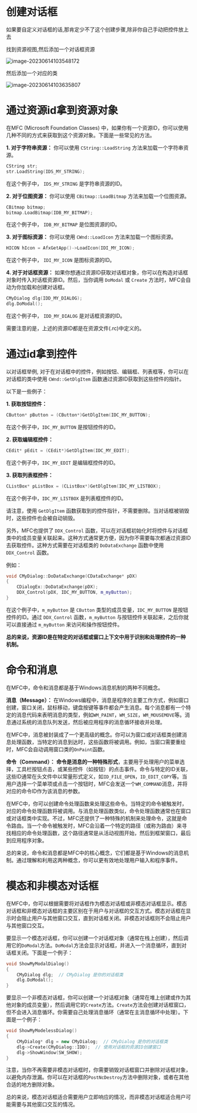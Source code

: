 # 创建对话框

如果要自定义对话框的话,那肯定少不了这个创建步骤,除非你自己手动把控件放上去

找到资源视图,然后添加一个对话框资源

![image-20230614103548172](../../img/待总结assets/image-20230614103548172.png)

然后添加一个对应的类

![image-20230614103635807](../../img/待总结assets/image-20230614103635807.png)



# 通过资源id拿到资源对象

在MFC (Microsoft Foundation Classes) 中，如果你有一个资源ID，你可以使用几种不同的方式来获取到这个资源对象。下面是一些常见的方法。

**1. 对于字符串资源：**
你可以使用 `CString::LoadString` 方法来加载一个字符串资源。

```cpp
CString str;
str.LoadString(IDS_MY_STRING);
```

在这个例子中， `IDS_MY_STRING` 是字符串资源的ID。

**2. 对于位图资源：**
你可以使用 `CBitmap::LoadBitmap` 方法来加载一个位图资源。

```cpp
CBitmap bitmap;
bitmap.LoadBitmap(IDB_MY_BITMAP);
```

在这个例子中， `IDB_MY_BITMAP` 是位图资源的ID。

**3. 对于图标资源：**
你可以使用 `CWnd::LoadIcon` 方法来加载一个图标资源。

```cpp
HICON hIcon = AfxGetApp()->LoadIcon(IDI_MY_ICON);
```

在这个例子中， `IDI_MY_ICON` 是图标资源的ID。

**4. 对于对话框资源：**
如果你想通过资源ID获取对话框对象，你可以在构造对话框对象时传入对话框资源ID。然后，当你调用 `DoModal` 或 `Create` 方法时，MFC会自动为你加载和创建对话框。

```cpp
CMyDialog dlg(IDD_MY_DIALOG);
dlg.DoModal();
```

在这个例子中， `IDD_MY_DIALOG` 是对话框资源的ID。

需要注意的是，上述的资源ID都是在资源文件(.rc)中定义的。



# 通过id拿到控件

以对话框举例, 对于在对话框中的控件，例如按钮、编辑框、列表框等，你可以在对话框的类中使用 `CWnd::GetDlgItem` 函数通过资源ID获取到这些控件的指针。

以下是一些例子：

**1. 获取按钮控件：**

```cpp
CButton* pButton = (CButton*)GetDlgItem(IDC_MY_BUTTON);
```

在这个例子中，`IDC_MY_BUTTON` 是按钮控件的ID。

**2. 获取编辑框控件：**

```cpp
CEdit* pEdit = (CEdit*)GetDlgItem(IDC_MY_EDIT);
```

在这个例子中，`IDC_MY_EDIT` 是编辑框控件的ID。

**3. 获取列表框控件：**

```cpp
CListBox* pListBox = (CListBox*)GetDlgItem(IDC_MY_LISTBOX);
```

在这个例子中，`IDC_MY_LISTBOX` 是列表框控件的ID。

请注意，使用 `GetDlgItem` 函数获取到的控件指针，不需要删除。当对话框被销毁时，这些控件也会被自动销毁。

另外，MFC也提供了 `DDX_Control` 函数，可以在对话框初始化时将控件与对话框类中的成员变量关联起来。这种方式通常更方便，因为你不需要每次都通过资源ID去获取控件。这种方式需要在对话框类的 `DoDataExchange` 函数中使用 `DDX_Control` 函数。

例如：

```cpp
void CMyDialog::DoDataExchange(CDataExchange* pDX)
{
    CDialogEx::DoDataExchange(pDX);
    DDX_Control(pDX, IDC_MY_BUTTON, m_myButton);
}
```

在这个例子中，`m_myButton` 是 `CButton` 类型的成员变量，`IDC_MY_BUTTON` 是按钮控件的ID。通过 `DDX_Control` 函数，`m_myButton` 与按钮控件关联起来，之后你就可以直接通过 `m_myButton` 来访问和操作按钮控件。

**总的来说，资源ID是在特定的对话框或窗口上下文中用于识别和处理控件的一种机制。**





# 命令和消息

在MFC中，命令和消息都是基于Windows消息机制的两种不同概念。

**消息（Message）：**
在Windows编程中，消息是程序的主要工作方式，例如窗口创建，窗口关闭，鼠标移动，键盘按键等事件都会产生消息。每个消息都有一个特定的消息代码来表明消息的类型，例如`WM_PAINT`，`WM_SIZE`，`WM_MOUSEMOVE`等。消息通过系统的消息队列发送，然后被应用程序的消息循环接收并处理。

在MFC中，消息被封装成了一个更高级的概念。你可以为窗口或对话框类创建消息处理函数，当特定的消息到达时，这些函数将被调用。例如，当窗口需要重绘时，MFC会自动调用窗口类的`OnPaint`函数。

**命令（Command）：**
**命令是消息的一种特殊形式**，主要用于处理用户的菜单选择，工具栏按钮点击，或某些控件（如按钮）的点击事件。命令与特定的ID关联，这些ID通常在头文件中以常量形式定义，如`ID_FILE_OPEN`，`ID_EDIT_COPY`等。当用户选择一个菜单项或点击一个按钮时，MFC会发送一个`WM_COMMAND`消息，并将对应的命令ID作为该消息的参数。

在MFC中，你可以创建命令处理函数来处理这些命令。当特定的命令被触发时，对应的命令处理函数将被调用。与消息处理函数类似，命令处理函数通常也在窗口或对话框类中实现。不过，MFC还提供了一种特殊的机制来处理命令，这就是命令路由。当一个命令被触发时，MFC会沿着一个特定的路径（或称为路由）来寻找相应的命令处理函数，这个路径通常是从活动视图开始，然后到框架窗口，最后到应用程序对象。

总的来说，命令和消息都是MFC中的核心概念，它们都是基于Windows的消息机制。通过理解和利用这两种概念，你可以更有效地处理用户输入和程序事件。

# 模态和非模态对话框

在MFC中，你可以根据需要将对话框作为模态对话框或非模态对话框显示。模态对话框和非模态对话框的主要区别在于用户与对话框的交互方式。模态对话框在显示时会阻止用户与其他窗口交互，直到对话框关闭。非模态对话框则不会阻止用户与其他窗口交互。

要显示一个模态对话框，你可以创建一个对话框对象（通常在栈上创建），然后调用它的`DoModal`方法。`DoModal`方法会显示对话框，并进入一个消息循环，直到对话框关闭。下面是一个例子：

```cpp
void ShowMyModalDialog()
{
    CMyDialog dlg;  // CMyDialog 是你的对话框类
    dlg.DoModal();
}
```

要显示一个非模态对话框，你可以创建一个对话框对象（通常在堆上创建或作为其他对象的成员变量），然后调用它的`Create`方法。`Create`方法会创建对话框窗口，但不会进入消息循环。你需要自己处理消息循环（通常在主消息循环中处理）。下面是一个例子：

```cpp
void ShowMyModelessDialog()
{
    CMyDialog* dlg = new CMyDialog;  // CMyDialog 是你的对话框类
    dlg->Create(CMyDialog::IDD);  // 使用对话框的资源ID创建窗口
    dlg->ShowWindow(SW_SHOW);
}
```

注意，当你不再需要非模态对话框时，你需要销毁对话框窗口并删除对话框对象，以避免内存泄漏。你可以在对话框的`PostNcDestroy`方法中删除对象，或者在其他合适的地方删除对象。

总的来说，模态对话框适合需要用户立即响应的情况，而非模态对话框适合用户可能需要与其他窗口交互的情况。